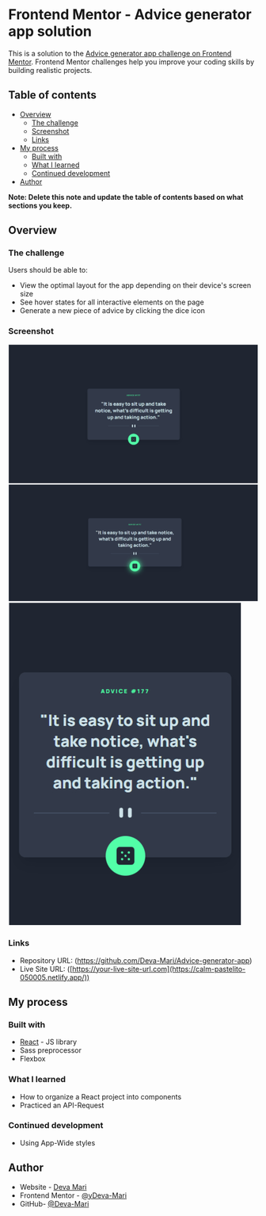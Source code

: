 # Frontend Mentor - Advice generator app solution

This is a solution to the [Advice generator app challenge on Frontend Mentor](https://www.frontendmentor.io/challenges/advice-generator-app-QdUG-13db). Frontend Mentor challenges help you improve your coding skills by building realistic projects.

## Table of contents

- [Overview](#overview)
  - [The challenge](#the-challenge)
  - [Screenshot](#screenshot)
  - [Links](#links)
- [My process](#my-process)
  - [Built with](#built-with)
  - [What I learned](#what-i-learned)
  - [Continued development](#continued-development)
- [Author](#author)

**Note: Delete this note and update the table of contents based on what sections you keep.**

## Overview

### The challenge

Users should be able to:

- View the optimal layout for the app depending on their device's screen size
- See hover states for all interactive elements on the page
- Generate a new piece of advice by clicking the dice icon

### Screenshot

![](./desktop.jpg)
![](./active.jpg)
![](./mobile.jpg)

### Links

- Repository URL: (https://github.com/Deva-Mari/Advice-generator-app)
- Live Site URL: ([https://your-live-site-url.com](https://calm-pastelito-050005.netlify.app/))

## My process

### Built with

- [React](https://reactjs.org/) - JS library
- Sass preprocessor
- Flexbox

### What I learned

- How to organize a React project into components
- Practiced an API-Request

### Continued development

- Using App-Wide styles


## Author

- Website - [Deva Mari](https://devamari.com/)
- Frontend Mentor - [@yDeva-Mari](https://www.frontendmentor.io/profile/Deva-Mari)
- GitHub- [@Deva-Mari](https://github.com/Deva-Mari)

